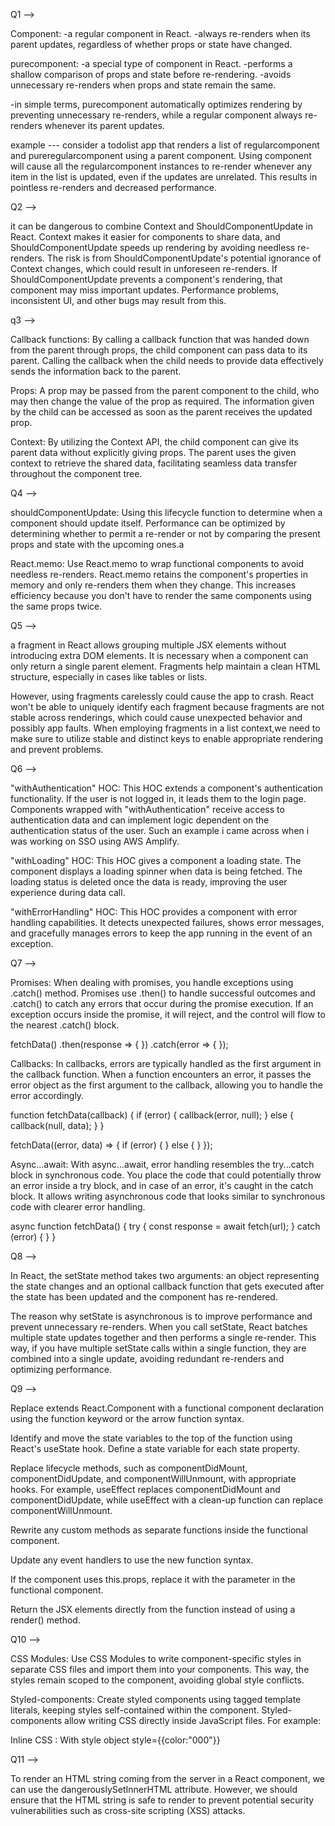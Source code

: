 Q1 -->

Component:
-a regular component in React.
-always re-renders when its parent updates, regardless of whether props or state have changed.

purecomponent:
-a special type of component in React.
-performs a shallow comparison of props and state before re-rendering.
-avoids unnecessary re-renders when props and state remain the same.

-in simple terms, purecomponent automatically optimizes rendering by preventing unnecessary re-renders, while a regular component always re-renders whenever its parent updates.

example --- consider a todolist app that renders a list of regularcomponent and pureregularcomponent using a parent component. Using component will cause all the regularcomponent instances to re-render whenever any item in the list is updated, even if the updates are unrelated. This results in pointless re-renders and decreased performance.


Q2  -->

it can be dangerous to combine Context and ShouldComponentUpdate in React. Context makes it easier for components to share data, and ShouldComponentUpdate speeds up rendering by avoiding needless re-renders. The risk is from ShouldComponentUpdate's potential ignorance of Context changes, which could result in unforeseen re-renders. If ShouldComponentUpdate prevents a component's rendering, that component may miss important updates. Performance problems, inconsistent UI, and other bugs may result from this. 



q3 -->

Callback functions: By calling a callback function that was handed down from the parent through props, the child component can pass data to its parent. Calling the callback when the child needs to provide data effectively sends the information back to the parent.


Props: A prop may be passed from the parent component to the child, who may then change the value of the prop as required. The information given by the child can be accessed as soon as the parent receives the updated prop.

Context: By utilizing the Context API, the child component can give its parent data without explicitly giving props. The parent uses the given context to retrieve the shared data, facilitating seamless data transfer throughout the component tree.



Q4 -->

shouldComponentUpdate: Using this lifecycle function to determine when a component should update itself. Performance can be optimized by determining whether to permit a re-render or not by comparing the present props and state with the upcoming ones.a

React.memo: Use React.memo to wrap functional components to avoid needless re-renders. React.memo retains the component's properties in memory and only re-renders them when they change. This increases efficiency because you don't have to render the same components using the same props twice.



Q5 -->


a fragment in React allows grouping multiple JSX elements without introducing extra DOM elements. It is necessary when a component can only return a single parent element. Fragments help maintain a clean HTML structure, especially in cases like tables or lists.

However, using fragments carelessly could cause the app to crash. React won't be able to uniquely identify each fragment because fragments are not stable across renderings, which could cause unexpected behavior and possibly app faults. When employing fragments in a list context,we need to make sure to utilize stable and distinct keys to enable appropriate rendering and prevent problems.



Q6 -->

"withAuthentication" HOC: This HOC extends a component's authentication functionality. If the user is not logged in, it leads them to the login page. Components wrapped with "withAuthentication" receive access to authentication data and can implement logic dependent on the authentication status of the user. Such an example i came across when i was working on SSO using AWS Amplify.

"withLoading" HOC: This HOC gives a component a loading state. The component displays a loading spinner when data is being fetched. The loading status is deleted once the data is ready, improving the user experience during data call.

"withErrorHandling" HOC: This HOC provides a component with error handling capabilities. It detects unexpected failures, shows error messages, and gracefully manages errors to keep the app running in the event of an exception.

Q7 -->

Promises: When dealing with promises, you handle exceptions using .catch() method. Promises use .then() to handle successful outcomes and .catch() to catch any errors that occur during the promise execution. If an exception occurs inside the promise, it will reject, and the control will flow to the nearest .catch() block.


fetchData()
  .then(response => {
  })
  .catch(error => {
  });


Callbacks: In callbacks, errors are typically handled as the first argument in the callback function. When a function encounters an error, it passes the error object as the first argument to the callback, allowing you to handle the error accordingly.

function fetchData(callback) {
  if (error) {
    callback(error, null);
  } else {
    callback(null, data);
  }
}

fetchData((error, data) => {
  if (error) {
  } else {
  }
});


Async...await: With async...await, error handling resembles the try...catch block in synchronous code. You place the code that could potentially throw an error inside a try block, and in case of an error, it's caught in the catch block. It allows writing asynchronous code that looks similar to synchronous code with clearer error handling.

async function fetchData() {
  try {
    const response = await fetch(url);
  } catch (error) {
  }
}


Q8 -->

In React, the setState method takes two arguments: an object representing the state changes and an optional callback function that gets executed after the state has been updated and the component has re-rendered.

The reason why setState is asynchronous is to improve performance and prevent unnecessary re-renders. When you call setState, React batches multiple state updates together and then performs a single re-render. This way, if you have multiple setState calls within a single function, they are combined into a single update, avoiding redundant re-renders and optimizing performance.



Q9 -->

Replace extends React.Component with a functional component declaration using the function keyword or the arrow function syntax.

Identify and move the state variables to the top of the function using React's useState hook. Define a state variable for each state property.

Replace lifecycle methods, such as componentDidMount, componentDidUpdate, and componentWillUnmount, with appropriate hooks. For example, useEffect replaces componentDidMount and componentDidUpdate, while useEffect with a clean-up function can replace componentWillUnmount.

Rewrite any custom methods as separate functions inside the functional component.

Update any event handlers to use the new function syntax.

If the component uses this.props, replace it with the parameter in the functional component.

Return the JSX elements directly from the function instead of using a render() method.


Q10 --> 

CSS Modules: Use CSS Modules to write component-specific styles in separate CSS files and import them into your components. This way, the styles remain scoped to the component, avoiding global style conflicts.

Styled-components: Create styled components using tagged template literals, keeping styles self-contained within the component. Styled-components allow writing CSS directly inside JavaScript files. For example:

Inline CSS : With style object style={{color:"000"}}


Q11 -->

To render an HTML string coming from the server in a React component, we can use the dangerouslySetInnerHTML attribute. However, we should  ensure that the HTML string is safe to render to prevent potential security vulnerabilities such as cross-site scripting (XSS) attacks.